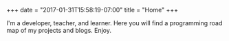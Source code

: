 +++
date = "2017-01-31T15:58:19-07:00"
title = "Home"
+++

I'm a developer, teacher, and learner. Here you will find a programming road map of my projects and blogs. Enjoy.
